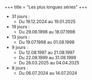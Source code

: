 +++
title = "Les plus longues séries"
+++
- 31 jours :
  - Du 19.12.2024 au 19.01.2025
- 19 jours :
  - Du 29.06.1998 au 18.07.1998
- 13 jours :
  - Du 19.07.1998 au 01.08.1998
- 9 jours :
  - Du 12.08.1997 au 21.08.1997
  - Du 22.08.1999 au 31.08.1999
  - Du 26.03.2025 au 04.04.2025
- 8 jours :
  - Du 06.07.2024 au 14.07.2024
